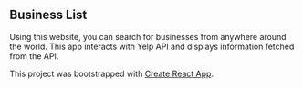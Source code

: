 ## Business List

Using this website, you can search for businesses from anywhere around the world. This app interacts with Yelp API and displays information fetched from the API. 

This project was bootstrapped with [Create React App](https://github.com/facebook/create-react-app).

